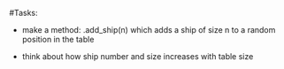 #Tasks:

* make a method: .add_ship(n) which adds a ship of size n to a random position in the table

* think about how ship number and size increases with table size
